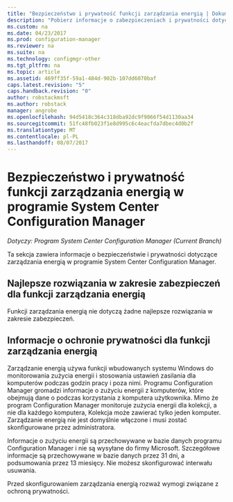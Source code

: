 ```yaml
---
title: "Bezpieczeństwo i prywatność funkcji zarządzania energią | Dokumentacja firmy Microsoft"
description: "Pobierz informacje o zabezpieczeniach i prywatności dotyczące zarządzania energią w programie System Center Configuration Manager."
ms.custom: na
ms.date: 04/23/2017
ms.prod: configuration-manager
ms.reviewer: na
ms.suite: na
ms.technology: configmgr-other
ms.tgt_pltfrm: na
ms.topic: article
ms.assetid: 469ff35f-59a1-484d-902b-107dd6070baf
caps.latest.revision: "5"
caps.handback.revision: "0"
author: robstackmsft
ms.author: robstack
manager: angrobe
ms.openlocfilehash: 94d5418c364c318dba92dc9f9066f54d1130aa34
ms.sourcegitcommit: 51fc48fb023f1e8d995c6c4eacfda7dbec4d0b2f
ms.translationtype: MT
ms.contentlocale: pl-PL
ms.lasthandoff: 08/07/2017
---
```

# <a name="security-and-privacy-for-power-management-in-system-center-configuration-manager"></a>Bezpieczeństwo i prywatność funkcji zarządzania energią w programie System Center Configuration Manager

*Dotyczy: Program System Center Configuration Manager (Current Branch)*

Ta sekcja zawiera informacje o bezpieczeństwie i prywatności dotyczące zarządzania energią w programie System Center Configuration Manager.  

## <a name="security-best-practices-for-power-management"></a>Najlepsze rozwiązania w zakresie zabezpieczeń dla funkcji zarządzania energią  
 Funkcji zarządzania energią nie dotyczą żadne najlepsze rozwiązania w zakresie zabezpieczeń.  

## <a name="privacy-information-for-power-management"></a>Informacje o ochronie prywatności dla funkcji zarządzania energią  
 Zarządzanie energią używa funkcji wbudowanych systemu Windows do monitorowania zużycia energii i stosowania ustawień zasilania dla komputerów podczas godzin pracy i poza nimi. Programu Configuration Manager gromadzi informacje o zużyciu energii z komputerów, które obejmują dane o podczas korzystania z komputera użytkownika. Mimo że program Configuration Manager monitoruje zużycia energii dla kolekcji, a nie dla każdego komputera, Kolekcja może zawierać tylko jeden komputer. Zarządzanie energią nie jest domyślnie włączone i musi zostać skonfigurowane przez administratora.  

 Informacje o zużyciu energii są przechowywane w bazie danych programu Configuration Manager i nie są wysyłane do firmy Microsoft. Szczegółowe informacje są przechowywane w bazie danych przez 31 dni, a podsumowania przez 13 miesięcy. Nie możesz skonfigurować interwału usuwania.  

 Przed skonfigurowaniem zarządzania energią rozważ wymogi związane z ochroną prywatności.  
